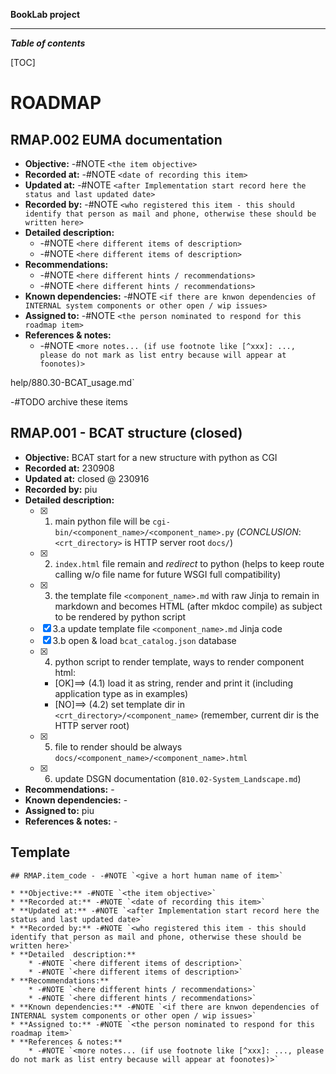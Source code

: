
**BookLab project**

***

***Table of contents***

[TOC]


# ROADMAP


## RMAP.002 EUMA documentation

* **Objective:** -#NOTE `<the item objective>`
* **Recorded at:** -#NOTE `<date of recording this item>`
* **Updated at:** -#NOTE `<after Implementation start record here the status and last updated date>`
* **Recorded by:** -#NOTE `<who registered this item - this should identify that person as mail and phone, otherwise these should be written here>`
* **Detailed  description:**
    * -#NOTE `<here different items of description>`
    * -#NOTE `<here different items of description>`
* **Recommendations:**
    * -#NOTE `<here different hints / recommendations>`
    * -#NOTE `<here different hints / recommendations>`
* **Known dependencies:** -#NOTE `<if there are knwon dependencies of INTERNAL system components or other open / wip issues>`
* **Assigned to:** -#NOTE `<the person nominated to respond for this roadmap item>`
* **References & notes:**
    * -#NOTE `<more notes... (if use footnote like [^xxx]: ..., please do not mark as list entry because will appear at foonotes)>`


help/880.30-BCAT_usage.md`









-#TODO archive these items

## RMAP.001 - BCAT structure (closed)

* **Objective:** BCAT start for a new structure with python as CGI
* **Recorded at:** 230908
* **Updated at:** closed @ 230916
* **Recorded by:** piu
* **Detailed  description:**
    * [x] 1. main python file will be `cgi-bin/<component_name>/<component_name>.py` (_CONCLUSION_: `<crt_directory>` is HTTP server root `docs/`)
    * [x] 2. `index.html` file remain and _redirect_ to python (helps to keep route calling w/o file name for future WSGI full compatibility)
    * [x] 3. the template file `<component_name>.md` with raw Jinja to remain in markdown and becomes HTML (after mkdoc compile) as subject to be rendered by python script
    * [x] 3.a update template file `<component_name>.md` Jinja code
    * [x] 3.b open & load `bcat_catalog.json` database
    * [x] 4. python script to render template, ways to render component html:
        * [OK]==> (4.1) load it as string, render and print it (including application type as in examples)
        * [NO]==> (4.2) set template dir in `<crt_directory>/<component_name>` (remember, current dir is the HTTP server root)
    * [x] 5. file to render should be always `docs/<component_name>/<component_name>.html`
    * [x] 6. update DSGN documentation (`810.02-System_Landscape.md`)
* **Recommendations:** -
* **Known dependencies:** -
* **Assigned to:** piu
* **References & notes:** -














## Template

```
## RMAP.item_code - -#NOTE `<give a hort human name of item>`

* **Objective:** -#NOTE `<the item objective>`
* **Recorded at:** -#NOTE `<date of recording this item>`
* **Updated at:** -#NOTE `<after Implementation start record here the status and last updated date>`
* **Recorded by:** -#NOTE `<who registered this item - this should identify that person as mail and phone, otherwise these should be written here>`
* **Detailed  description:**
    * -#NOTE `<here different items of description>`
    * -#NOTE `<here different items of description>`
* **Recommendations:**
    * -#NOTE `<here different hints / recommendations>`
    * -#NOTE `<here different hints / recommendations>`
* **Known dependencies:** -#NOTE `<if there are knwon dependencies of INTERNAL system components or other open / wip issues>`
* **Assigned to:** -#NOTE `<the person nominated to respond for this roadmap item>`
* **References & notes:**
    * -#NOTE `<more notes... (if use footnote like [^xxx]: ..., please do not mark as list entry because will appear at foonotes)>`

```

